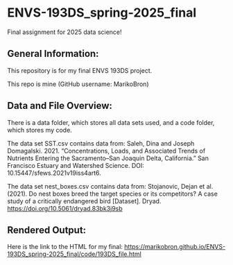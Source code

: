 # ENVS-193DS_spring-2025_final
Final assignment for 2025 data science!

## General Information:

This repository is for my final ENVS 193DS project. 

This repo is mine (GitHub username: MarikoBron)

## Data and File Overview:

There is a data folder, which stores all data sets used, and a code folder, which stores  my code.

The data set SST.csv contains data from: 
Saleh, Dina and Joseph Domagalski. 2021. “Concentrations, Loads, and Associated Trends of Nutrients Entering the Sacramento–San Joaquin Delta, California.” San Francisco Estuary and Watershed Science. DOI: 10.15447/sfews.2021v19iss4art6.

The data set nest_boxes.csv contains data from: 
Stojanovic, Dejan et al. (2021). Do nest boxes breed the target species or its competitors? A case study of a critically endangered bird [Dataset]. Dryad. https://doi.org/10.5061/dryad.83bk3j9sb

## Rendered Output:

Here is the link to the HTML for my final: https://marikobron.github.io/ENVS-193DS_spring-2025_final/code/193DS_file.html

